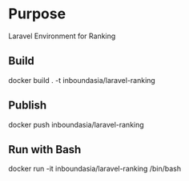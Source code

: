 # Purpose

Laravel Environment for Ranking

## Build

docker build . -t inboundasia/laravel-ranking

## Publish

docker push inboundasia/laravel-ranking

## Run with Bash

docker run -it inboundasia/laravel-ranking /bin/bash